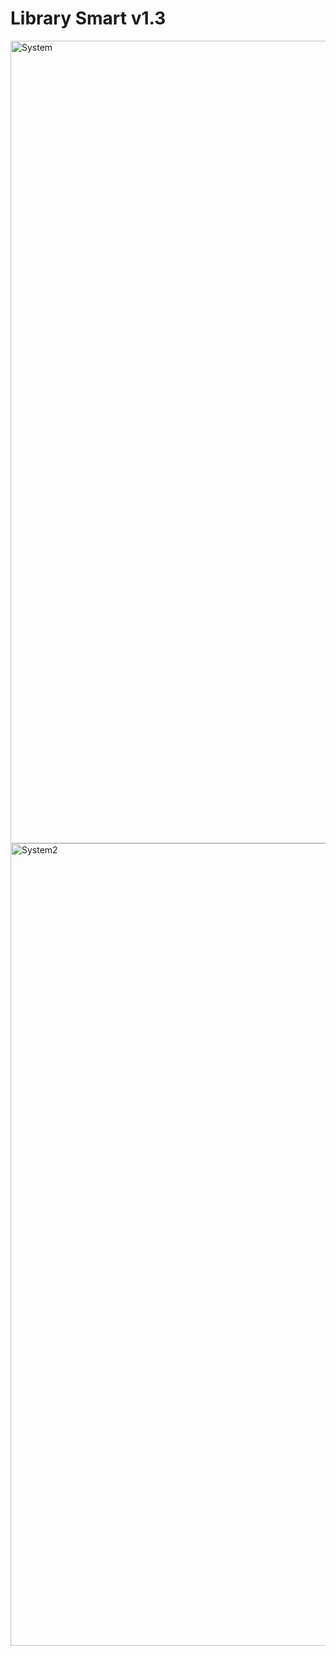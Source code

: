 # Library Smart v1.3

<img width="1920" height="1284" alt="System" src="https://github.com/user-attachments/assets/45c8d8c1-8402-4a2e-92e9-65414fb39064" />


<img width="1920" height="1284" alt="System2" src="https://github.com/user-attachments/assets/cb93e466-85f0-4dc5-bf75-27531147b6eb" />
